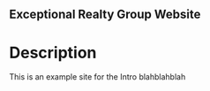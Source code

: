 Exceptional Realty Group Website
----

# Description

This is an example site for the Intro blahblahblah

